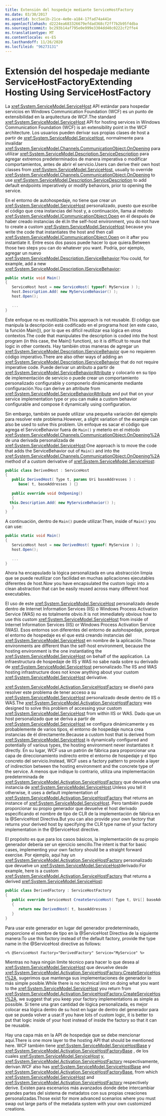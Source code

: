 ```yaml
---
title: Extensión del hospedaje mediante ServiceHostFactory
ms.date: 03/30/2017
ms.assetid: bcc5ae1b-21ce-4e0e-a184-17fad74a441e
ms.openlocfilehash: d2224ea683326679efdad368cf2ff7b2b95f4dba
ms.sourcegitcommit: bc293b14af795e0e999e3304dd40c0222cf2ffe4
ms.translationtype: MT
ms.contentlocale: es-ES
ms.lasthandoff: 11/26/2020
ms.locfileid: "96273131"
---
```

# <a name="extending-hosting-using-servicehostfactory"></a><span data-ttu-id="6c4e2-102">Extensión del hospedaje mediante ServiceHostFactory</span><span class="sxs-lookup"><span data-stu-id="6c4e2-102">Extending Hosting Using ServiceHostFactory</span></span>

<span data-ttu-id="6c4e2-103">La <xref:System.ServiceModel.ServiceHost> API estándar para hospedar servicios en Windows Communication Foundation (WCF) es un punto de extensibilidad en la arquitectura de WCF.</span><span class="sxs-lookup"><span data-stu-id="6c4e2-103">The standard <xref:System.ServiceModel.ServiceHost> API for hosting services in Windows Communication Foundation (WCF) is an extensibility point in the WCF architecture.</span></span> <span data-ttu-id="6c4e2-104">Los usuarios pueden derivar sus propias clases de host a partir de <xref:System.ServiceModel.ServiceHost>, normalmente para invalidar <xref:System.ServiceModel.Channels.CommunicationObject.OnOpening> para utilizar <xref:System.ServiceModel.Description.ServiceDescription> para agregar extremos predeterminados de manera imperativa o modificar comportamientos, antes de abrir el servicio.</span><span class="sxs-lookup"><span data-stu-id="6c4e2-104">Users can derive their own host classes from <xref:System.ServiceModel.ServiceHost>, usually to override <xref:System.ServiceModel.Channels.CommunicationObject.OnOpening> to use <xref:System.ServiceModel.Description.ServiceDescription> to add default endpoints imperatively or modify behaviors, prior to opening the service.</span></span>  
  
 <span data-ttu-id="6c4e2-105">En el entorno de autohospedaje, no tiene que crear un <xref:System.ServiceModel.ServiceHost> personalizado, puesto que escribe el código que crea instancias del host y, a continuación, llama al método <xref:System.ServiceModel.ICommunicationObject.Open> en él después de haber creado instancias de él.</span><span class="sxs-lookup"><span data-stu-id="6c4e2-105">In the self-host environment, you do not have to create a custom <xref:System.ServiceModel.ServiceHost> because you write the code that instantiates the host and then call <xref:System.ServiceModel.ICommunicationObject.Open> on it after you instantiate it.</span></span> <span data-ttu-id="6c4e2-106">Entre esos dos pasos puede hacer lo que quiera.</span><span class="sxs-lookup"><span data-stu-id="6c4e2-106">Between those two steps you can do whatever you want.</span></span> <span data-ttu-id="6c4e2-107">Podría, por ejemplo, agregar un nuevo <xref:System.ServiceModel.Description.IServiceBehavior>:</span><span class="sxs-lookup"><span data-stu-id="6c4e2-107">You could, for example, add a new <xref:System.ServiceModel.Description.IServiceBehavior>:</span></span>  
  
```csharp
public static void Main()  
{  
   ServiceHost host = new ServiceHost( typeof( MyService ) );  
   host.Description.Add( new MyServiceBehavior() );  
   host.Open();  
  
   ...  
}  
```  
  
 <span data-ttu-id="6c4e2-108">Este enfoque no es reutilizable.</span><span class="sxs-lookup"><span data-stu-id="6c4e2-108">This approach is not reusable.</span></span> <span data-ttu-id="6c4e2-109">El código que manipula la descripción está codificado en el programa host (en este caso, la función Main()), por lo que es difícil reutilizar esa lógica en otros contextos.</span><span class="sxs-lookup"><span data-stu-id="6c4e2-109">The code that manipulates the description is coded into the host program (in this case, the Main() function), so it is difficult to reuse that logic in other contexts.</span></span> <span data-ttu-id="6c4e2-110">Hay también otras maneras de agregar un <xref:System.ServiceModel.Description.IServiceBehavior> que no requieren código imperativo.</span><span class="sxs-lookup"><span data-stu-id="6c4e2-110">There are also other ways of adding an <xref:System.ServiceModel.Description.IServiceBehavior> that do not require imperative code.</span></span> <span data-ttu-id="6c4e2-111">Puede derivar un atributo a partir de <xref:System.ServiceModel.ServiceBehaviorAttribute> y colocarlo en su tipo de implementación de servicio o puede crear un comportamiento personalizado configurable y componerlo dinámicamente mediante configuración.</span><span class="sxs-lookup"><span data-stu-id="6c4e2-111">You can derive an attribute from <xref:System.ServiceModel.ServiceBehaviorAttribute> and put that on your service implementation type or you can make a custom behavior configurable and compose it dynamically using configuration.</span></span>  
  
 <span data-ttu-id="6c4e2-112">Sin embargo, también se puede utilizar una pequeña variación del ejemplo para resolver este problema.</span><span class="sxs-lookup"><span data-stu-id="6c4e2-112">However, a slight variation of the example can also be used to solve this problem.</span></span> <span data-ttu-id="6c4e2-113">Un enfoque es sacar el código que agrega el ServiceBehavior fuera de `Main()` y meterlo en el método <xref:System.ServiceModel.Channels.CommunicationObject.OnOpening%2A> de una derivada personalizada de <xref:System.ServiceModel.ServiceHost>:</span><span class="sxs-lookup"><span data-stu-id="6c4e2-113">One approach is to move the code that adds the ServiceBehavior out of `Main()` and into the <xref:System.ServiceModel.Channels.CommunicationObject.OnOpening%2A> method of a custom derivative of <xref:System.ServiceModel.ServiceHost>:</span></span>  
  
```csharp
public class DerivedHost : ServiceHost  
{  
   public DerivedHost( Type t, params Uri baseAddresses ) :  
      base( t, baseAddresses ) {}  
  
   public override void OnOpening()  
   {  
  this.Description.Add( new MyServiceBehavior() );  
   }  
}  
```  
  
 <span data-ttu-id="6c4e2-114">A continuación, dentro de `Main()` puede utilizar:</span><span class="sxs-lookup"><span data-stu-id="6c4e2-114">Then, inside of `Main()` you can use:</span></span>  
  
```csharp
public static void Main()  
{  
   ServiceHost host = new DerivedHost( typeof( MyService ) );  
   host.Open();  
  
   ...  
}  
```  
  
 <span data-ttu-id="6c4e2-115">Ahora ha encapsulado la lógica personalizada en una abstracción limpia que se puede reutilizar con facilidad en muchas aplicaciones ejecutables diferentes de host.</span><span class="sxs-lookup"><span data-stu-id="6c4e2-115">Now you have encapsulated the custom logic into a clean abstraction that can be easily reused across many different host executables.</span></span>  
  
 <span data-ttu-id="6c4e2-116">El uso de este <xref:System.ServiceModel.ServiceHost> personalizado desde dentro de Internet Information Services (IIS) o Windows Process Activation Service (WAS) no es totalmente obvio.</span><span class="sxs-lookup"><span data-stu-id="6c4e2-116">It is not immediately obvious how to use this custom <xref:System.ServiceModel.ServiceHost> from inside of Internet Information Services (IIS) or Windows Process Activation Service (WAS).</span></span> <span data-ttu-id="6c4e2-117">Esos entornos son diferentes del entorno de autohospedaje, porque el entorno de hospedaje es el que está creando instancias del <xref:System.ServiceModel.ServiceHost> en nombre de la aplicación.</span><span class="sxs-lookup"><span data-stu-id="6c4e2-117">Those environments are different than the self-host environment, because the hosting environment is the one instantiating the <xref:System.ServiceModel.ServiceHost> on behalf of the application.</span></span> <span data-ttu-id="6c4e2-118">La infraestructura de hospedaje de IIS y WAS no sabe nada sobre su derivado de <xref:System.ServiceModel.ServiceHost> personalizado.</span><span class="sxs-lookup"><span data-stu-id="6c4e2-118">The IIS and WAS hosting infrastructure does not know anything about your custom <xref:System.ServiceModel.ServiceHost> derivative.</span></span>  
  
 <span data-ttu-id="6c4e2-119"><xref:System.ServiceModel.Activation.ServiceHostFactory> se diseñó para resolver este problema de tener acceso a su <xref:System.ServiceModel.ServiceHost> personalizado desde dentro de IIS o WAS.</span><span class="sxs-lookup"><span data-stu-id="6c4e2-119">The <xref:System.ServiceModel.Activation.ServiceHostFactory> was designed to solve this problem of accessing your custom <xref:System.ServiceModel.ServiceHost> from within IIS or WAS.</span></span> <span data-ttu-id="6c4e2-120">Dado que un host personalizado que se deriva a partir de <xref:System.ServiceModel.ServiceHost> se configura dinámicamente y es probablemente de varios tipos, el entorno de hospedaje nunca crea instancias de él directamente.</span><span class="sxs-lookup"><span data-stu-id="6c4e2-120">Because a custom host that is derived from <xref:System.ServiceModel.ServiceHost> is dynamically configured and potentially of various types, the hosting environment never instantiates it directly.</span></span> <span data-ttu-id="6c4e2-121">En su lugar, WCF usa un patrón de fábrica para proporcionar una capa de direccionamiento indirecto entre el entorno de hospedaje y el tipo concreto del servicio.</span><span class="sxs-lookup"><span data-stu-id="6c4e2-121">Instead, WCF uses a factory pattern to provide a layer of indirection between the hosting environment and the concrete type of the service.</span></span> <span data-ttu-id="6c4e2-122">A menos que indique lo contrario, utiliza una implementación predeterminada de <xref:System.ServiceModel.Activation.ServiceHostFactory> que devuelve una instancia de <xref:System.ServiceModel.ServiceHost>.</span><span class="sxs-lookup"><span data-stu-id="6c4e2-122">Unless you tell it otherwise, it uses a default implementation of <xref:System.ServiceModel.Activation.ServiceHostFactory> that returns an instance of <xref:System.ServiceModel.ServiceHost>.</span></span> <span data-ttu-id="6c4e2-123">Pero también puede proporcionar su propio generador que devuelve el host derivado especificando el nombre de tipo de CLR de la implementación de fábrica en la @ServiceHost Directiva.</span><span class="sxs-lookup"><span data-stu-id="6c4e2-123">But you can also provide your own factory that returns your derived host by specifying the CLR type name of your factory implementation in the @ServiceHost directive.</span></span>  
  
 <span data-ttu-id="6c4e2-124">El propósito es que para los casos básicos, la implementación de su propio generador debería ser un ejercicio sencillo.</span><span class="sxs-lookup"><span data-stu-id="6c4e2-124">The intent is that for basic cases, implementing your own factory should be a straight forward exercise.</span></span> <span data-ttu-id="6c4e2-125">Por ejemplo, aquí hay un <xref:System.ServiceModel.Activation.ServiceHostFactory> personalizado que devuelve un <xref:System.ServiceModel.ServiceHost>derivado:</span><span class="sxs-lookup"><span data-stu-id="6c4e2-125">For example, here is a custom <xref:System.ServiceModel.Activation.ServiceHostFactory> that returns a derived <xref:System.ServiceModel.ServiceHost>:</span></span>  
  
```csharp
public class DerivedFactory : ServiceHostFactory  
{  
   public override ServiceHost CreateServiceHost( Type t, Uri[] baseAddresses )  
   {  
      return new DerivedHost( t, baseAddresses )  
   }  
}  
```  
  
 <span data-ttu-id="6c4e2-126">Para usar este generador en lugar del generador predeterminado, proporcione el nombre de tipo en la @ServiceHost Directiva de la siguiente manera:</span><span class="sxs-lookup"><span data-stu-id="6c4e2-126">To use this factory instead of the default factory, provide the type name in the @ServiceHost directive as follows:</span></span>  
  
`<% @ServiceHost Factory="DerivedFactory" Service="MyService" %>`  
  
 <span data-ttu-id="6c4e2-127">Mientras no haya ningún límite técnico para hacer lo que desea al <xref:System.ServiceModel.ServiceHost> que devuelve desde <xref:System.ServiceModel.Activation.ServiceHostFactory.CreateServiceHost%2A>, sugerimos que mantenga sus implementaciones de generador lo más simple posible.</span><span class="sxs-lookup"><span data-stu-id="6c4e2-127">While there is no technical limit on doing what you want to the <xref:System.ServiceModel.ServiceHost> you return from <xref:System.ServiceModel.Activation.ServiceHostFactory.CreateServiceHost%2A>, we suggest that you keep your factory implementations as simple as possible.</span></span> <span data-ttu-id="6c4e2-128">Si tiene una gran cantidad de lógica personalizada, es mejor colocar esa lógica dentro de su host en lugar de dentro del generador para que se pueda volver a usar.</span><span class="sxs-lookup"><span data-stu-id="6c4e2-128">If you have lots of custom logic, it is better to put that logic inside of your host instead of inside the factory so that it can be reusable.</span></span>  
  
 <span data-ttu-id="6c4e2-129">Hay una capa más en la API de hospedaje que se debe mencionar aquí.</span><span class="sxs-lookup"><span data-stu-id="6c4e2-129">There is one more layer to the hosting API that should be mentioned here.</span></span> <span data-ttu-id="6c4e2-130">WCF también tiene <xref:System.ServiceModel.ServiceHostBase> y <xref:System.ServiceModel.Activation.ServiceHostFactoryBase> , de los cuales <xref:System.ServiceModel.ServiceHost> y, <xref:System.ServiceModel.Activation.ServiceHostFactory> respectivamente, derivan.</span><span class="sxs-lookup"><span data-stu-id="6c4e2-130">WCF also has <xref:System.ServiceModel.ServiceHostBase> and <xref:System.ServiceModel.Activation.ServiceHostFactoryBase>, from which <xref:System.ServiceModel.ServiceHost> and <xref:System.ServiceModel.Activation.ServiceHostFactory> respectively derive.</span></span> <span data-ttu-id="6c4e2-131">Existen para escenarios más avanzados donde debe intercambiar grandes partes del sistema de metadatos con sus propias creaciones personalizadas.</span><span class="sxs-lookup"><span data-stu-id="6c4e2-131">Those exist for more advanced scenarios where you must swap out large parts of the metadata system with your own customized creations.</span></span>

